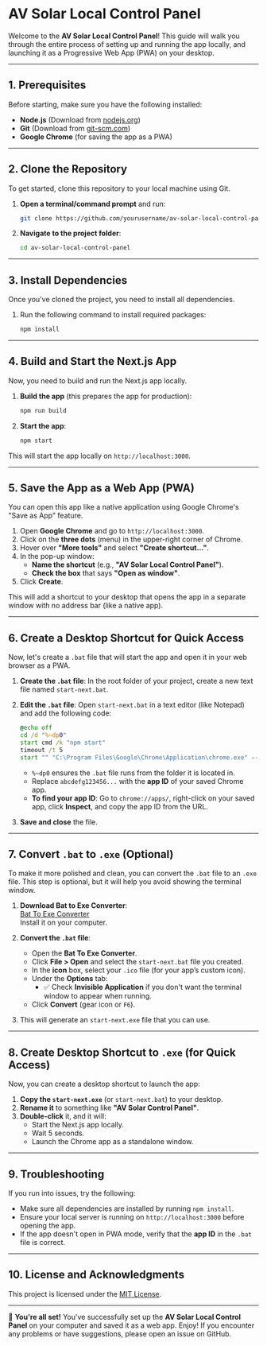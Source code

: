 
# AV Solar Local Control Panel

Welcome to the **AV Solar Local Control Panel**! This guide will walk you through the entire process of setting up and running the app locally, and launching it as a Progressive Web App (PWA) on your desktop.

---

## 1. Prerequisites

Before starting, make sure you have the following installed:
- **Node.js** (Download from [nodejs.org](https://nodejs.org/))
- **Git** (Download from [git-scm.com](https://git-scm.com/))
- **Google Chrome** (for saving the app as a PWA)

---

## 2. Clone the Repository

To get started, clone this repository to your local machine using Git.

1. **Open a terminal/command prompt** and run:
   ```bash
   git clone https://github.com/yourusername/av-solar-local-control-panel.git
   ```

2. **Navigate to the project folder**:
   ```bash
   cd av-solar-local-control-panel
   ```

---

## 3. Install Dependencies

Once you've cloned the project, you need to install all dependencies.

1. Run the following command to install required packages:
   ```bash
   npm install
   ```

---

## 4. Build and Start the Next.js App

Now, you need to build and run the Next.js app locally.

1. **Build the app** (this prepares the app for production):
   ```bash
   npm run build
   ```

2. **Start the app**:
   ```bash
   npm start
   ```

This will start the app locally on `http://localhost:3000`.

---

## 5. Save the App as a Web App (PWA)

You can open this app like a native application using Google Chrome's "Save as App" feature.

1. Open **Google Chrome** and go to `http://localhost:3000`.
2. Click on the **three dots** (menu) in the upper-right corner of Chrome.
3. Hover over **"More tools"** and select **"Create shortcut..."**.
4. In the pop-up window:
   - **Name the shortcut** (e.g., **"AV Solar Local Control Panel"**).
   - **Check the box** that says **"Open as window"**.
5. Click **Create**.

This will add a shortcut to your desktop that opens the app in a separate window with no address bar (like a native app).

---

## 6. Create a Desktop Shortcut for Quick Access

Now, let's create a `.bat` file that will start the app and open it in your web browser as a PWA.

1. **Create the `.bat` file**:
   In the root folder of your project, create a new text file named `start-next.bat`.

2. **Edit the `.bat` file**:
   Open `start-next.bat` in a text editor (like Notepad) and add the following code:
   
   ```bat
   @echo off
   cd /d "%~dp0"
   start cmd /k "npm start"
   timeout /t 5
   start "" "C:\Program Files\Google\Chrome\Application\chrome.exe" --profile-directory=Default --app-id=abcdefg123456...
   ```
   - `%~dp0` ensures the `.bat` file runs from the folder it is located in.
   - Replace `abcdefg123456...` with the **app ID** of your saved Chrome app.
   - **To find your app ID**: Go to `chrome://apps/`, right-click on your saved app, click **Inspect**, and copy the app ID from the URL.

3. **Save and close** the file.

---

## 7. Convert `.bat` to `.exe` (Optional)

To make it more polished and clean, you can convert the `.bat` file to an `.exe` file. This step is optional, but it will help you avoid showing the terminal window.

1. **Download Bat to Exe Converter**:  
   [Bat To Exe Converter](https://bat-to-exe-converter.en.softonic.com/)  
   Install it on your computer.

2. **Convert the `.bat` file**:
   - Open the **Bat To Exe Converter**.
   - Click **File > Open** and select the `start-next.bat` file you created.
   - In the **icon** box, select your `.ico` file (for your app’s custom icon).
   - Under the **Options** tab:
     - ✅ Check **Invisible Application** if you don't want the terminal window to appear when running.
   - Click **Convert** (gear icon or `F6`).

3. This will generate an `start-next.exe` file that you can use.

---

## 8. Create Desktop Shortcut to `.exe` (for Quick Access)

Now, you can create a desktop shortcut to launch the app:

1. **Copy the `start-next.exe`** (or `start-next.bat`) to your desktop.
2. **Rename it** to something like **"AV Solar Control Panel"**.
3. **Double-click** it, and it will:
   - Start the Next.js app locally.
   - Wait 5 seconds.
   - Launch the Chrome app as a standalone window.

---

## 9. Troubleshooting

If you run into issues, try the following:
- Make sure all dependencies are installed by running `npm install`.
- Ensure your local server is running on `http://localhost:3000` before opening the app.
- If the app doesn't open in PWA mode, verify that the **app ID** in the `.bat` file is correct.

---

## 10. License and Acknowledgments

This project is licensed under the [MIT License](LICENSE).

---

🎉 **You're all set!** You've successfully set up the **AV Solar Local Control Panel** on your computer and saved it as a web app. Enjoy! If you encounter any problems or have suggestions, please open an issue on GitHub.
